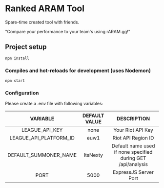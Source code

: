 # Ranked ARAM Tool
Spare-time created tool with friends.

"Compare your performance to your team's using rARAM.gg!"


## Project setup
```
npm install
```

### Compiles and hot-reloads for development (uses Nodemon)
```
npm start
```

### Configuration
Please create a .env file with following variables:

| VARIABLE | DEFAULT VALUE | DESCRIPTION
|:----------:|:----------:|:----------:
| LEAGUE_API_KEY | none | Your Riot API Key
| LEAGUE_API_PLATFORM_ID | euw1 | Riot API Region ID
| DEFAULT_SUMMONER_NAME | ItsNexty | Default name used if none specified during GET /api/analysis
| PORT | 5000 | ExpressJS Server Port

